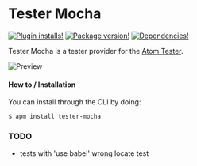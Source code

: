 # Tester Mocha

<!-- [![Build Status](https://img.shields.io/circleci/project/yacut/tester.svg?style=flat-square)](https://circleci.com/gh/yacut/tester) -->
[![Plugin installs!](https://img.shields.io/apm/dm/tester-mocha.svg?style=flat-square)](https://atom.io/packages/tester-mocha)
[![Package version!](https://img.shields.io/apm/v/tester-mocha.svg?style=flat-square)](https://atom.io/packages/tester-mocha)
[![Dependencies!](https://img.shields.io/david/yacut/tester-mocha.svg?style=flat-square)](https://david-dm.org/yacut/tester-mocha)

Tester Mocha is a tester provider for the [Atom Tester](https://atom.io/packages/tester).

![Preview](https://raw.githubusercontent.com/yacut/tester-mocha/master/preview.gif)

#### How to / Installation

You can install through the CLI by doing:

```
$ apm install tester-mocha
```

### TODO

- tests with 'use babel' wrong locate test

